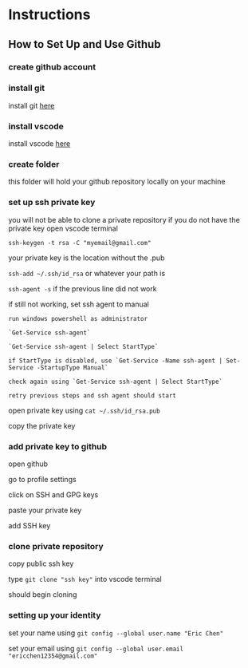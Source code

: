 # Instructions

## How to Set Up and Use Github

### create github account

### install git 
install git [here](https://www.atlassian.com/git/tutorials/install-git#windows)

### install vscode 
install vscode [here](https://code.visualstudio.com/download)

### create folder
this folder will hold your github repository locally on your machine

### set up ssh private key
you will not be able to clone a private repository if you do not have the private key
open vscode terminal

`ssh-keygen -t rsa -C "myemail@gmail.com"` 

your private key is the location without the .pub

`ssh-add ~/.ssh/id_rsa` or whatever your path is

`ssh-agent -s` if the previous line did not work

if still not working, set ssh agent to manual

    run windows powershell as administrator

    `Get-Service ssh-agent`

    `Get-Service ssh-agent | Select StartType`

    if StartType is disabled, use `Get-Service -Name ssh-agent | Set-Service -StartupType Manual`

    check again using `Get-Service ssh-agent | Select StartType`

    retry previous steps and ssh agent should start

open private key using `cat ~/.ssh/id_rsa.pub`

copy the private key

### add private key to github
open github

go to profile settings

click on SSH and GPG keys

paste your private key

add SSH key

### clone private repository
copy public ssh key

type `git clone "ssh key"` into vscode terminal

should begin cloning

### setting up your identity
set your name using `git config --global user.name "Eric Chen"`

set your email using `git config --global user.email "ericchen12354@gmail.com"`
